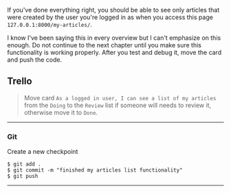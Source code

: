 If you've done everything right, you should be able to see only articles that were created by the user you're logged in as when you access this page `127.0.0.1:8000/my-articles/`.

I know I've been saying this in every overview but I can't emphasize on this enough. Do not continue to the next chapter until you make sure this functionality is working properly. After you test and debug it, move the card and push the code.

## Trello
> Move card `As a logged in user, I can see a list of my articles` from the `Doing` to the `Review` list if someone will needs to review it, otherwise move it to `Done`.
___

### Git

Create a new checkpoint

```shell
$ git add .
$ git commit -m "finished my articles list functionality"
$ git push
```
___